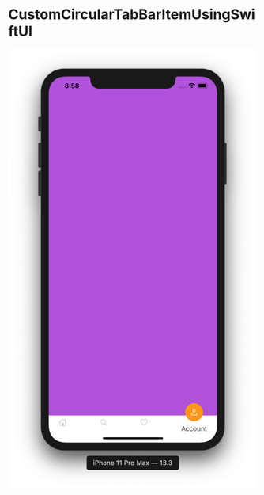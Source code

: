 # CustomCircularTabBarItemUsingSwiftUI

![](https://github.com/ram4ik/CustomCircularTabBarItemUsingSwiftUI/blob/master/CustomCircularTabBarItemUsingSwiftUI/Assets.xcassets/Screenshot%202020-03-12%20at%2020.58.38.imageset/Screenshot%202020-03-12%20at%2020.58.38.png)
